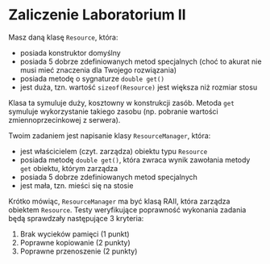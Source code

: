 # Zaliczenie Laboratorium II
Masz daną klasę `Resource`, która:
- posiada konstruktor domyślny
- posiada 5 dobrze zdefiniowanych metod specjalnych (choć to akurat nie musi mieć znaczenia dla Twojego rozwiązania)
- posiada metodę o sygnaturze `double get()`
- jest duża, tzn. wartość `sizeof(Resource)` jest większa niż rozmiar stosu

Klasa ta symuluje duży, kosztowny w konstrukcji zasób.
Metoda `get` symuluje wykorzystanie takiego zasobu (np. pobranie wartości zmiennoprzecinkowej z serwera).

Twoim zadaniem jest napisanie klasy `ResourceManager`, która:
- jest właścicielem (czyt. zarządza) obiektu typu `Resource`
- posiada metodę `double get()`, która zwraca wynik zawołania metody `get` obiektu, którym zarządza
- posiada 5 dobrze zdefiniowanych metod specjalnych
- jest mała, tzn. mieści się na stosie

Krótko mówiąc, `ResourceManager` ma być klasą RAII, która zarządza obiektem `Resource`.
Testy weryfikujące poprawność wykonania zadania będą sprawdzały następujące 3 kryteria:
1. Brak wycieków pamięci (1 punkt)
2. Poprawne kopiowanie (2 punkty)
3. Poprawne przenoszenie (2 punkty)
